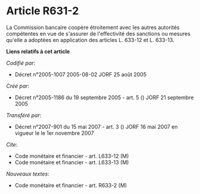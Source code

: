 # Article R631-2

La Commission bancaire coopère étroitement avec les autres autorités compétentes en vue de s'assurer de l'effectivité des
sanctions ou mesures qu'elle a adoptées en application des articles L. 633-12 et L. 633-13.

**Liens relatifs à cet article**

_Codifié par_:

  - Décret n°2005-1007 2005-08-02 JORF 25 août 2005

_Créé par_:

  - Décret n°2005-1186 du 19 septembre 2005 - art. 5 () JORF 21 septembre 2005

_Transféré par_:

  - Décret n°2007-901 du 15 mai 2007 - art. 3 () JORF 16 mai 2007 en vigueur le le 1er novembre 2007

_Cite_:

  - Code monétaire et financier - art. L633-12 (M)
  - Code monétaire et financier - art. L633-13 (M)

_Nouveaux textes_:

  - Code monétaire et financier - art. R633-2 (M)
